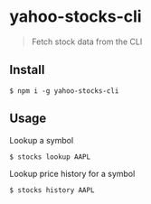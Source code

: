 # yahoo-stocks-cli

> Fetch stock data from the CLI

## Install

```
$ npm i -g yahoo-stocks-cli
```

## Usage

Lookup a symbol

```
$ stocks lookup AAPL
```

Lookup price history for a symbol

```
$ stocks history AAPL
```
